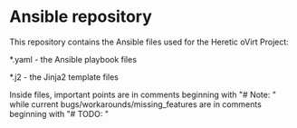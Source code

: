 # Ansible repository

This repository contains the Ansible files used for the Heretic oVirt Project:

*.yaml - the Ansible playbook files

*.j2 - the Jinja2 template files

Inside files, important points are in comments beginning with "# Note: " while current bugs/workarounds/missing_features are in comments beginning with "# TODO: "

